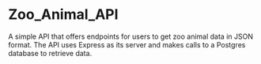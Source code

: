 # Zoo_Animal_API
A simple API that offers endpoints for users to get zoo animal data in JSON format. The API uses Express as its server and makes calls to a Postgres database to retrieve data.
